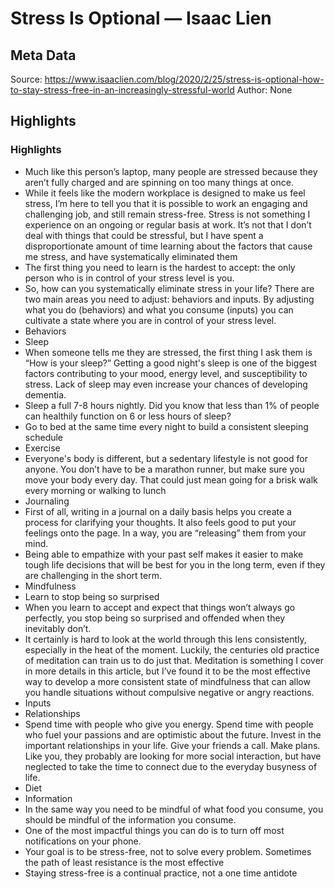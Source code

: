 # Stress Is Optional — Isaac Lien

## Meta Data

Source:  https://www.isaaclien.com/blog/2020/2/25/stress-is-optional-how-to-stay-stress-free-in-an-increasingly-stressful-world 
Author: None

## Highlights

### Highlights

- Much like this person’s laptop, many people are stressed because they aren’t fully charged and are spinning on too many things at once.
- While it feels like the modern workplace is designed to make us feel stress, I’m here to tell you that it is possible to work an engaging and challenging job, and still remain stress-free. Stress is not something I experience on an ongoing or regular basis at work. It’s not that I don’t deal with things that could be stressful, but I have spent a disproportionate amount of time learning about the factors that cause me stress, and have systematically eliminated them
- The first thing you need to learn is the hardest to accept: the only person who is in control of your stress level is you.
- So, how can you systematically eliminate stress in your life? There are two main areas you need to adjust: behaviors and inputs. By adjusting what you do (behaviors) and what you consume (inputs) you can cultivate a state where you are in control of your stress level.
- Behaviors
- Sleep
- When someone tells me they are stressed, the first thing I ask them is “How is your sleep?” Getting a good night's sleep is one of the biggest factors contributing to your mood, energy level, and susceptibility to stress. Lack of sleep may even increase your chances of developing dementia.
- Sleep a full 7-8 hours nightly. Did you know that less than 1% of people can healthily function on 6 or less hours of sleep?
- Go to bed at the same time every night to build a consistent sleeping schedule
- Exercise
- Everyone's body is different, but a sedentary lifestyle is not good for anyone. You don’t have to be a marathon runner, but make sure you move your body every day. That could just mean going for a brisk walk every morning or walking to lunch
- Journaling
- First of all, writing in a journal on a daily basis helps you create a process for clarifying your thoughts. It also feels good to put your feelings onto the page. In a way, you are “releasing” them from your mind.
- Being able to empathize with your past self makes it easier to make tough life decisions that will be best for you in the long term, even if they are challenging in the short term.
- Mindfulness
- Learn to stop being so surprised
- When you learn to accept and expect that things won’t always go perfectly, you stop being so surprised and offended when they inevitably don’t.
- It certainly is hard to look at the world through this lens consistently, especially in the heat of the moment. Luckily, the centuries old practice of meditation can train us to do just that. Meditation is something I cover in more details in this article, but I’ve found it to be the most effective way to develop a more consistent state of mindfulness that can allow you handle situations without compulsive negative or angry reactions.
- Inputs
- Relationships
- Spend time with people who give you energy. Spend time with people who fuel your passions and are optimistic about the future. Invest in the important relationships in your life. Give your friends a call. Make plans. Like you, they probably are looking for more social interaction, but have neglected to take the time to connect due to the everyday busyness of life.
- Diet
- Information
- In the same way you need to be mindful of what food you consume, you should be mindful of the information you consume.
- One of the most impactful things you can do is to turn off most notifications on your phone.
- Your goal is to be stress-free, not to solve every problem. Sometimes the path of least resistance is the most effective
- Staying stress-free is a continual practice, not a one time antidote
